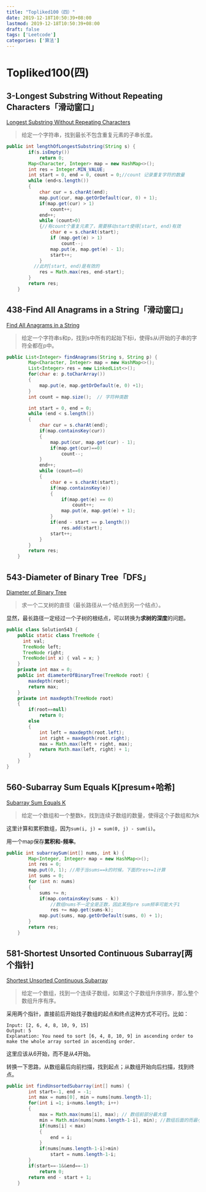 ```yaml
---
title: "Topliked100（四）"
date: 2019-12-18T10:50:39+08:00
lastmod: 2019-12-18T10:50:39+08:00
draft: false
tags: ['Leetcode']
categories: ['算法']
---
```


# Topliked100(四)

## 3-Longest Substring Without Repeating Characters「滑动窗口」

[Longest Substring Without Repeating Characters](https://leetcode.com/problems/longest-substring-without-repeating-characters/)

>给定一个字符串，找到最长不包含重复元素的子串长度。

```java
public int lengthOfLongestSubstring(String s) {
        if(s.isEmpty())
            return 0;
        Map<Character, Integer> map = new HashMap<>();
        int res = Integer.MIN_VALUE;
        int start = 0, end = 0, count = 0;//count 记录重复字符的数量
        while (end<s.length())
        {
            char cur = s.charAt(end);
            map.put(cur, map.getOrDefault(cur, 0) + 1);
            if(map.get(cur) > 1)
                count++;
            end++;
            while (count>0)
            {//有count个重复元素了，需要移动start使得[start, end)有效
                char e = s.charAt(start);
                if (map.get(e) > 1)
                    count--;
                map.put(e, map.get(e) - 1);
                start++;
            }
          //此时[start, end)是有效的
            res = Math.max(res, end-start);
        }
        return res;
    }
```

## 438-Find All Anagrams in a String「滑动窗口」

[Find All Anagrams in a String](https://leetcode.com/problems/find-all-anagrams-in-a-string/)

>给定一个字符串s和p，找到s中所有的起始下标i，使得s从i开始的子串的字符全都在p中。

```java
public List<Integer> findAnagrams(String s, String p) {
        Map<Character, Integer> map = new HashMap<>();
        List<Integer> res = new LinkedList<>();
        for(char e: p.toCharArray())
        {
            map.put(e, map.getOrDefault(e, 0) +1);
        }
        int count = map.size();  // 字符种类数

        int start = 0, end = 0;
        while (end < s.length())
        {
            char cur = s.charAt(end);
            if(map.containsKey(cur))
            {
                map.put(cur, map.get(cur) - 1);
                if(map.get(cur)==0)
                    count--;
            }
            end++;
            while (count==0)
            {
                char e = s.charAt(start);
                if(map.containsKey(e))
                {
                    if(map.get(e) == 0)
                        count++;
                    map.put(e, map.get(e) + 1);
                }
                if(end - start == p.length())
                    res.add(start);
                start++;
            }
        }
        return res;
    }
```

## 543-Diameter of Binary Tree「DFS」

[Diameter of Binary Tree](https://leetcode.com/problems/diameter-of-binary-tree/)

>求一个二叉树的直径（最长路径从一个结点到另一个结点）。

显然，最长路径一定经过一个子树的根结点，可以转换为**求树的深度**的问题。

```java
public class Solution543 {
    public static class TreeNode {
      int val;
      TreeNode left;
      TreeNode right;
      TreeNode(int x) { val = x; }
    }
    private int max = 0;
    public int diameterOfBinaryTree(TreeNode root) {
        maxdepth(root);
        return max;
    }
    private int maxdepth(TreeNode root)
    {
        if(root==null)
            return 0;
        else
        {
            int left = maxdepth(root.left);
            int right = maxdepth(root.right);
            max = Math.max(left + right, max);
            return Math.max(left, right) + 1;
        }
    }
}

```

## 560-Subarray Sum Equals K[presum+哈希]

[Subarray Sum Equals K](https://leetcode.com/problems/subarray-sum-equals-k/)

>给定一个数组和一个整数k，找到连续子数组的数量，使得这个子数组和为k

这里计算和累积数组，因为`sum(i, j) = sum(0, j) - sum(i)`。

用一个map保存**累积和-频率**。

```java
public int subarraySum(int[] nums, int k) {
        Map<Integer, Integer> map = new HashMap<>();
        int res = 0;
        map.put(0, 1); //用于当sums==k的时候，下面的res+=1计算
        int sums = 0;
        for (int n: nums)
        {
            sums += n;
            if(map.containsKey(sums - k))
                //数组nums不一定全是正数，因此某些pre sum频率可能大于1
                res += map.get(sums-k);  
            map.put(sums, map.getOrDefault(sums, 0) + 1);
        }
        return res;
    }
```

## 581-Shortest Unsorted Continuous Subarray[两个指针]

[Shortest Unsorted Continuous Subarray](https://leetcode.com/problems/shortest-unsorted-continuous-subarray/)

>给定一个数组，找到一个连续子数组，如果这个子数组升序排序，那么整个数组升序有序。

采用两个指针，直接前后开始找子数组的起点和终点这种方式不可行。比如：

```
Input: [2, 6, 4, 8, 10, 9, 15]
Output: 5
Explanation: You need to sort [6, 4, 8, 10, 9] in ascending order to make the whole array sorted in ascending order.
```

这里应该从6开始，而不是从4开始。

转换一下思路，从数组最后向前扫描，找到起点；从数组开始向后扫描，找到终点。

```java
public int findUnsortedSubarray(int[] nums) {
        int start=-1, end = -1;
        int max = nums[0], min = nums[nums.length-1];
        for(int i =1; i<nums.length; i++)
        {
            max = Math.max(nums[i], max); // 数组前部分最大值
            min = Math.min(nums[nums.length-1-i], min); //数组后面的而最小值
            if(nums[i] < max)
            {
                end = i;
            }
            if(nums[nums.length-1-i]>min)
                start = nums.length-1-i;
        }
        if(start==-1&&end==-1)
            return 0;
        return end - start + 1;
    }
```

